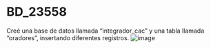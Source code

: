 # BD_23558
Creé una base de datos llamada “integrador_cac” y una tabla llamada “oradores”, insertando diferentes registros.
![image](https://github.com/Magalitraversi/BD_23558/assets/102333609/cda34449-53ed-4103-9eeb-cb79cb86d9c3)

